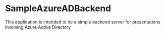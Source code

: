 # SampleAzureADBackend

This application is intended to be a simple backend server for presentations involving Azure Active Directory
